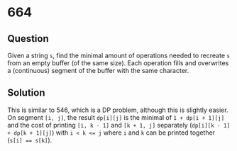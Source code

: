 # 664

## Question

Given a string `s`, find the minimal amount of operations needed to recreate `s` from an empty buffer (of the same size). Each operation fills and overwrites a (continuous) segment of the buffer with the same character.

## Solution

This is similar to 546, which is a DP problem, although this is slightly easier. On segment `[i, j]`, the result `dp[i][j]` is the minimal of `1 + dp[i + 1][j]` and the cost of printing `[i, k - 1]` and `[k + 1, j]` separately (`dp[i][k - 1] + dp[k + 1][j]`) with `i < k <= j` where `i` and `k` can be printed together (`s[i] == s[k]`).

